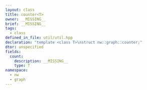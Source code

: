 ```yaml
---
layout: class
title: counter<T>
owner: __MISSING__
brief: __MISSING__
tags:
  - class
defined_in_file: util/util.hpp
declaration: "template <class T>\nstruct nw::graph::counter;"
dtor: unspecified
fields:
  count:
    description: __MISSING__
    type: T
namespace:
  - nw
  - graph
---
```

